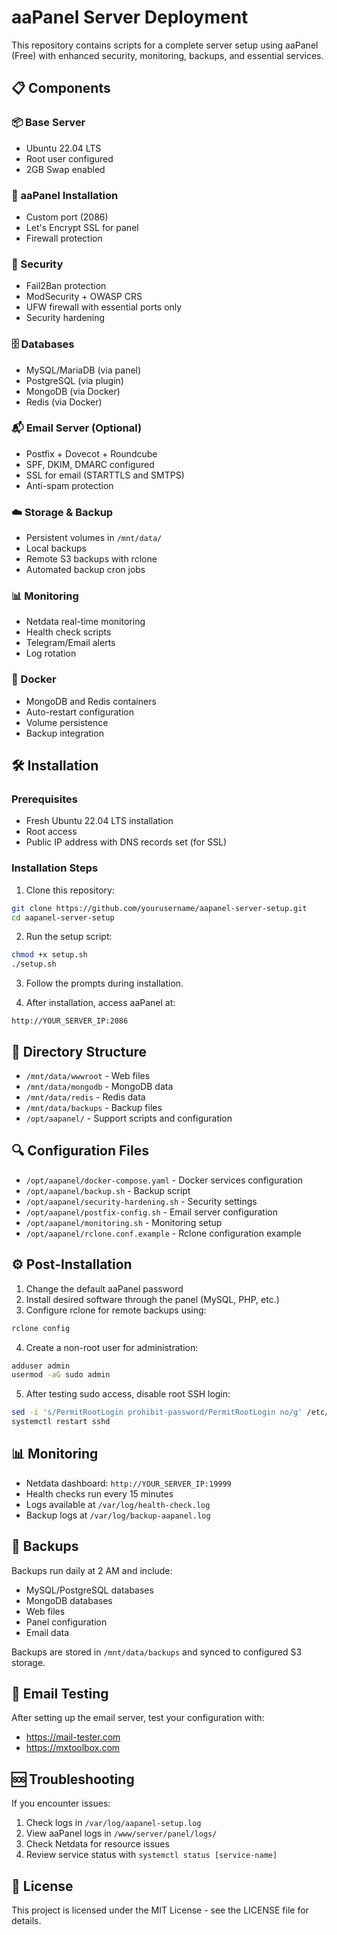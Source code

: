 # aaPanel Server Deployment

This repository contains scripts for a complete server setup using aaPanel (Free) with enhanced security, monitoring, backups, and essential services.

## 📋 Components

### 📦 Base Server
- Ubuntu 22.04 LTS
- Root user configured
- 2GB Swap enabled

### 🧱 aaPanel Installation
- Custom port (2086)
- Let's Encrypt SSL for panel
- Firewall protection

### 🔐 Security
- Fail2Ban protection
- ModSecurity + OWASP CRS
- UFW firewall with essential ports only
- Security hardening

### 🗄️ Databases
- MySQL/MariaDB (via panel)
- PostgreSQL (via plugin)
- MongoDB (via Docker)
- Redis (via Docker)

### 📬 Email Server (Optional)
- Postfix + Dovecot + Roundcube
- SPF, DKIM, DMARC configured
- SSL for email (STARTTLS and SMTPS)
- Anti-spam protection

### ☁️ Storage & Backup
- Persistent volumes in `/mnt/data/`
- Local backups
- Remote S3 backups with rclone
- Automated backup cron jobs

### 📊 Monitoring
- Netdata real-time monitoring
- Health check scripts
- Telegram/Email alerts
- Log rotation

### 🐳 Docker
- MongoDB and Redis containers
- Auto-restart configuration
- Volume persistence
- Backup integration

## 🛠️ Installation

### Prerequisites
- Fresh Ubuntu 22.04 LTS installation
- Root access
- Public IP address with DNS records set (for SSL)

### Installation Steps

1. Clone this repository:
```bash
git clone https://github.com/yourusername/aapanel-server-setup.git
cd aapanel-server-setup
```

2. Run the setup script:
```bash
chmod +x setup.sh
./setup.sh
```

3. Follow the prompts during installation.

4. After installation, access aaPanel at:
```
http://YOUR_SERVER_IP:2086
```

## 📁 Directory Structure

- `/mnt/data/wwwroot` - Web files
- `/mnt/data/mongodb` - MongoDB data
- `/mnt/data/redis` - Redis data
- `/mnt/data/backups` - Backup files
- `/opt/aapanel/` - Support scripts and configuration

## 🔍 Configuration Files

- `/opt/aapanel/docker-compose.yaml` - Docker services configuration
- `/opt/aapanel/backup.sh` - Backup script
- `/opt/aapanel/security-hardening.sh` - Security settings
- `/opt/aapanel/postfix-config.sh` - Email server configuration
- `/opt/aapanel/monitoring.sh` - Monitoring setup
- `/opt/aapanel/rclone.conf.example` - Rclone configuration example

## ⚙️ Post-Installation

1. Change the default aaPanel password
2. Install desired software through the panel (MySQL, PHP, etc.)
3. Configure rclone for remote backups using:
```bash
rclone config
```
4. Create a non-root user for administration:
```bash
adduser admin
usermod -aG sudo admin
```
5. After testing sudo access, disable root SSH login:
```bash
sed -i 's/PermitRootLogin prohibit-password/PermitRootLogin no/g' /etc/ssh/sshd_config
systemctl restart sshd
```

## 📊 Monitoring

- Netdata dashboard: `http://YOUR_SERVER_IP:19999`
- Health checks run every 15 minutes
- Logs available at `/var/log/health-check.log`
- Backup logs at `/var/log/backup-aapanel.log`

## 🔄 Backups

Backups run daily at 2 AM and include:
- MySQL/PostgreSQL databases
- MongoDB databases
- Web files
- Panel configuration
- Email data

Backups are stored in `/mnt/data/backups` and synced to configured S3 storage.

## 📧 Email Testing

After setting up the email server, test your configuration with:
- https://mail-tester.com
- https://mxtoolbox.com

## 🆘 Troubleshooting

If you encounter issues:

1. Check logs in `/var/log/aapanel-setup.log`
2. View aaPanel logs in `/www/server/panel/logs/`
3. Check Netdata for resource issues
4. Review service status with `systemctl status [service-name]`

## 📜 License

This project is licensed under the MIT License - see the LICENSE file for details. 